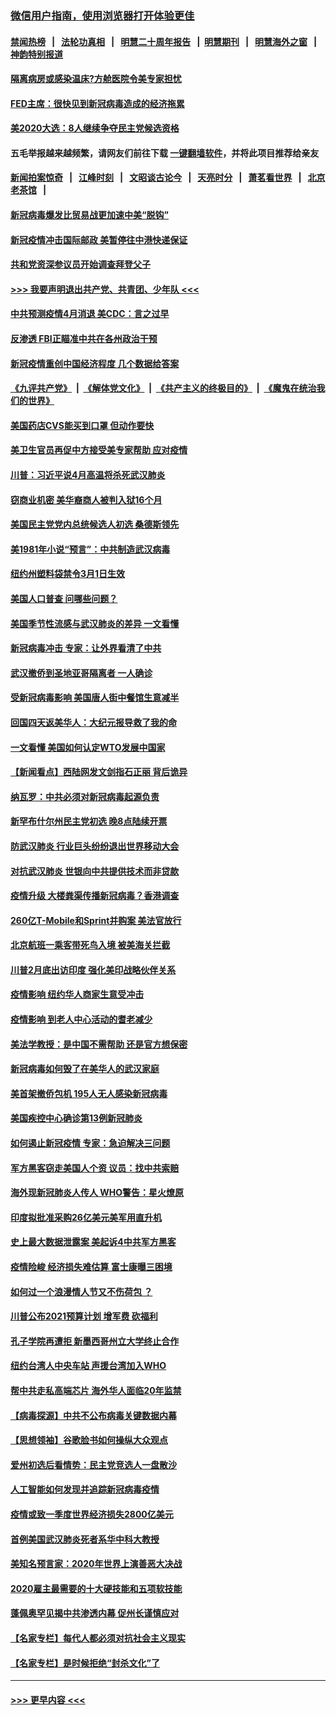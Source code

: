 ### [微信用户指南，使用浏览器打开体验更佳](https://github.com/gfw-breaker/banned-news1/blob/master/indexes/wechat-guide.md?t=0)
#### [禁闻热榜](热点新闻.md?t=0)  &nbsp;&nbsp;|&nbsp;&nbsp; [法轮功真相](https://github.com/gfw-breaker/truth/blob/master/README.md?t=0) &nbsp;&nbsp;|&nbsp;&nbsp; [明慧二十周年报告](https://github.com/gfw-breaker/mh-reports/blob/master/README.md?t=0) &nbsp;&nbsp;|&nbsp;&nbsp;[明慧期刊](https://github.com/gfw-breaker/mh-qikan) &nbsp;&nbsp;|&nbsp;&nbsp; [明慧海外之窗](https://github.com/gfw-breaker/mh-news/blob/master/README.md?t=0) &nbsp;&nbsp;|&nbsp;&nbsp; [神韵特别报道](https://github.com/gfw-breaker/mh-news/blob/master/shenyun.md?t=0)
#### [隔离病房或感染温床?方舱医院令美专家担忧](../pages/nsc412/n11864575.md?t=02130902) 
#### [FED主席：很快见到新冠病毒造成的经济拖累](../pages/nsc412/n11864507.md?t=02130902) 
#### [美2020大选：8人继续争夺民主党候选资格](../pages/nsc412/n11864327.md?t=02130902) 
#### 五毛举报越来越频繁，请网友们前往下载 [一键翻墙软件](https://github.com/gfw-breaker/ssr-accounts)，并将此项目推荐给亲友
#### [新闻拍案惊奇](https://github.com/gfw-breaker/banned-news1/blob/master/pages/link4.md) &nbsp;&nbsp;|&nbsp;&nbsp; [江峰时刻](https://github.com/gfw-breaker/banned-news1/blob/master/pages/link4.md) &nbsp;&nbsp;|&nbsp;&nbsp; [文昭谈古论今](https://github.com/gfw-breaker/banned-news1/blob/master/pages/link4.md) &nbsp;&nbsp;|&nbsp;&nbsp; [天亮时分](https://github.com/gfw-breaker/banned-news1/blob/master/pages/link4.md) &nbsp;&nbsp;|&nbsp;&nbsp; [萧茗看世界](https://github.com/gfw-breaker/banned-news1/blob/master/pages/link4.md) &nbsp;&nbsp;|&nbsp;&nbsp; [北京老茶馆](https://github.com/gfw-breaker/banned-news1/blob/master/pages/link4.md) &nbsp;&nbsp;|&nbsp;&nbsp; 
#### [新冠病毒爆发比贸易战更加速中美“脱钩”](../pages/nsc412/n11864470.md?t=02130902) 
#### [新冠疫情冲击国际邮政 美暂停往中港快递保证](../pages/nsc412/n11864207.md?t=02130902) 
#### [共和党资深参议员开始调查拜登父子](../pages/nsc412/n11863984.md?t=02130902) 
#### [>>> 我要声明退出共产党、共青团、少年队 <<<](https://github.com/begood0513/goodnews/blob/master/quit/letter.md) 
#### [中共预测疫情4月消退 美CDC：言之过早](../pages/nsc412/n11864310.md?t=02130902) 
#### [反渗透 FBI正瞄准中共在各州政治干预](../pages/nsc412/n11864300.md?t=02130902) 
#### [新冠疫情重创中国经济程度 几个数据给答案](../pages/nsc412/n11864203.md?t=02130902) 
#### [《九评共产党》](https://github.com/begood0513/9ping.md/blob/master/README.md) &nbsp;|&nbsp; [《解体党文化》](../../../../jtdwh.md/blob/master/README.md)  &nbsp;|&nbsp; [《共产主义的终极目的》](../../../../gczydzjmd.md/blob/master/README.md) &nbsp;|&nbsp; [《魔鬼在统治我们的世界》](../../../../mgztzwmdsj.md/blob/master/README.md) 
#### [美国药店CVS能买到口罩 但动作要快](../pages/nsc412/n11862438.md?t=02130902) 
#### [美卫生官员再促中方接受美专家帮助 应对疫情](../pages/nsc412/n11864043.md?t=02130902) 
#### [川普：习近平说4月高温将杀死武汉肺炎](../pages/nsc412/n11860814.md?t=02130902) 
#### [窃商业机密 美华裔商人被判入狱16个月](../pages/nsc412/n11863911.md?t=02130902) 
#### [美国民主党党内总统候选人初选 桑德斯领先](../pages/nsc412/n11863475.md?t=02130902) 
#### [美1981年小说“预言”：中共制造武汉病毒](../pages/nsc412/n11863306.md?t=02130902) 
#### [纽约州塑料袋禁令3月1日生效](../pages/nsc412/n11862832.md?t=02130902) 
#### [美国人口普查  问哪些问题？](../pages/nsc412/n11862808.md?t=02130902) 
#### [美国季节性流感与武汉肺炎的差异 一文看懂](../pages/nsc412/n11862428.md?t=02130902) 
#### [新冠病毒冲击 专家：让外界看清了中共](../pages/nsc412/n11862280.md?t=02130902) 
#### [武汉撤侨到圣地亚哥隔离者 一人确诊](../pages/nsc412/n11862460.md?t=02130902) 
#### [受新冠病毒影响 美国唐人街中餐馆生意减半](../pages/nsc412/n11861940.md?t=02130902) 
#### [回国四天返美华人：大纪元报导救了我的命](../pages/nsc412/n11862181.md?t=02130902) 
#### [一文看懂 美国如何认定WTO发展中国家](../pages/nsc412/n11862051.md?t=02130902) 
#### [【新闻看点】西陆网发文剑指石正丽 背后诡异](../pages/nsc412/n11861792.md?t=02130902) 
#### [纳瓦罗：中共必须对新冠病毒起源负责](../pages/nsc412/n11861810.md?t=02130902) 
#### [新罕布什尔州民主党初选 晚8点陆续开票](../pages/nsc412/n11861872.md?t=02130902) 
#### [防武汉肺炎 行业巨头纷纷退出世界移动大会](../pages/nsc412/n11861795.md?t=02130902) 
#### [对抗武汉肺炎 世银向中共提供技术而非贷款](../pages/nsc412/n11861652.md?t=02130902) 
#### [疫情升级 大楼粪渠传播新冠病毒？香港调查](../pages/nsc412/n11861556.md?t=02130902) 
#### [260亿T-Mobile和Sprint并购案 美法官放行](../pages/nsc412/n11861511.md?t=02130902) 
#### [北京航班一乘客带死鸟入境 被美海关拦截](../pages/nsc412/n11861317.md?t=02130902) 
#### [川普2月底出访印度 强化美印战略伙伴关系](../pages/nsc412/n11860557.md?t=02130902) 
#### [疫情影响  纽约华人商家生意受冲击](../pages/nsc412/n11860284.md?t=02130902) 
#### [疫情影响  到老人中心活动的耆老减少](../pages/nsc412/n11860199.md?t=02130902) 
#### [美法学教授：是中国不需帮助 还是官方想保密](../pages/nsc412/n11859492.md?t=02130902) 
#### [新冠病毒如何毁了在美华人的武汉家庭](../pages/nsc412/n11859524.md?t=02130902) 
#### [美首架撤侨包机 195人无人感染新冠病毒](../pages/nsc412/n11859908.md?t=02130902) 
#### [美国疾控中心确诊第13例新冠肺炎](../pages/nsc412/n11859966.md?t=02130902) 
#### [如何遏止新冠疫情 专家：急迫解决三问题](../pages/nsc412/n11859685.md?t=02130902) 
#### [军方黑客窃走美国人个资 议员：找中共索赔](../pages/nsc412/n11859371.md?t=02130902) 
#### [海外现新冠肺炎人传人 WHO警告：星火燎原](../pages/nsc412/n11859252.md?t=02130902) 
#### [印度拟批准采购26亿美元美军用直升机](../pages/nsc412/n11859143.md?t=02130902) 
#### [史上最大数据泄露案 美起诉4中共军方黑客](../pages/nsc412/n11859115.md?t=02130902) 
#### [疫情险峻 经济损失难估算 富士康曝三困境](../pages/nsc412/n11859120.md?t=02130902) 
#### [如何过一个浪漫情人节又不伤荷包 ？](../pages/nsc412/n11858969.md?t=02130902) 
#### [川普公布2021预算计划 增军费 砍福利](../pages/nsc412/n11859012.md?t=02130902) 
#### [孔子学院再遭拒 新墨西哥州立大学终止合作](../pages/nsc412/n11858661.md?t=02130902) 
#### [纽约台湾人中央车站  声援台湾加入WHO](../pages/nsc412/n11857757.md?t=02130902) 
#### [帮中共走私高端芯片 海外华人面临20年监禁](../pages/nsc412/n11855016.md?t=02130902) 
#### [【病毒探源】中共不公布病毒关键数据内幕](../pages/nsc412/n11856584.md?t=02130902) 
#### [【思想领袖】谷歌脸书如何操纵大众观点](../pages/nsc412/n11680874.md?t=02130902) 
#### [爱州初选后看情势：民主党竞选人一盘散沙](../pages/nsc412/n11856557.md?t=02130902) 
#### [人工智能如何发现并追踪新冠病毒疫情](../pages/nsc412/n11856398.md?t=02130902) 
#### [疫情或致一季度世界经济损失2800亿美元](../pages/nsc412/n11855639.md?t=02130902) 
#### [首例美国武汉肺炎死者系华中科大教授](../pages/nsc412/n11855500.md?t=02130902) 
#### [美知名预言家：2020年世界上演善恶大决战](../pages/nsc412/n11855418.md?t=02130902) 
#### [2020雇主最需要的十大硬技能和五项软技能](../pages/nsc412/n11850953.md?t=02130902) 
#### [蓬佩奥罕见揭中共渗透内幕 促州长谨慎应对](../pages/nsc412/n11854685.md?t=02130902) 
#### [【名家专栏】每代人都必须对抗社会主义现实](../pages/nsc412/n11831412.md?t=02130902) 
#### [【名家专栏】是时候拒绝“封杀文化”了](../pages/nsc412/n11814093.md?t=02130902) 

----
#### [ >>> 更早内容 <<< ](../indexes/nsc412-earlier.md)
